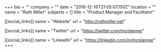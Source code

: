 +++
bio = ""
company = ""
date = "2016-12-16T21:05:07.150Z"
location = ""
name = "Ruth Miller"
subjects = []
title = "Product Manager and Facilitator"

[[social_links]]
  name = "Website"
  url = "http://ruthmiller.net"

[[social_links]]
  name = "Twitter"
  url = "https://twitter.com/mcplanner"

[[social_links]]
  name = "LinkedIn"
  url = "https://linkedin.com/in/mcplanner"
+++
